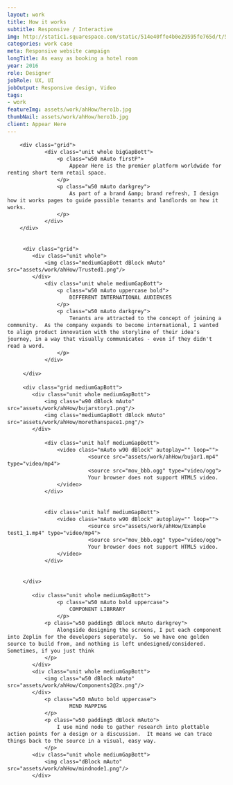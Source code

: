 ```yaml
---
layout: work
title: How it works
subtitle: Responsive / Interactive
img: http://static1.squarespace.com/static/514e40ffe4b0e29595fe765d/t/5647bbb0e4b072d19f90d5f1/1447541681826/?format=750w
categories: work case
meta: Responsive website campaign
longTitle: As easy as booking a hotel room 
year: 2016
role: Designer
jobRole: UX, UI 
jobOutput: Responsive design, Video
tags: 
- work
featureImg: assets/work/ahHow/hero1b.jpg
thumbNail: assets/work/ahHow/hero1b.jpg
client: Appear Here
---
```


<div class="wider">

		<div class="grid">
				<div class="unit whole bigGapBott">
					<p class="w50 mAuto firstP">
						Appear Here is the premier platform worldwide for renting short term retail space. 
					</p>
					<p class="w50 mAuto darkgrey">
						As part of a brand &amp; brand refresh, I design how it works pages to guide possible tenants and landlords on how it works.
					</p>						
				</div> 	
		</div>


		 <div class="grid"> 
		 	<div class="unit whole">
		 		<img class="mediumGapBott dBlock mAuto" src="assets/work/ahHow/Trusted1.png"/> 
		 	</div>
				<div class="unit whole mediumGapBott">
					<p class="w50 mAuto uppercase bold">
						DIFFERENT INTERNATIONAL AUDIENCES
					</p>
					<p class="w50 mAuto darkgrey">
						Tenants are attracted to the concept of joining a community.  As the company expands to become international, I wanted to align product innovation with the storyline of their idea's journey, in a way that visually communicates - even if they didn't read a word.
					</p>
				</div> 			 	

		 </div>

		 <div class="grid mediumGapBott">
		 	<div class="unit whole mediumGapBott">
		 		<img class="w90 dBlock mAuto" src="assets/work/ahHow/bujarstory1.png"/> 
		 		<img class="mediumGapBott dBlock mAuto" src="assets/work/ahHow/morethanspace1.png"/> 		 		
		 	</div>	

				<div class="unit half mediumGapBott">
					<video class="mAuto w90 dBlock" autoplay="" loop="">
							  <source src="assets/work/ahHow/bujar1.mp4" type="video/mp4">
							  <source src="mov_bbb.ogg" type="video/ogg">
							  Your browser does not support HTML5 video.
					</video>		
				</div>


				<div class="unit half mediumGapBott">
					<video class="mAuto w90 dBlock" autoplay="" loop="">
							  <source src="assets/work/ahHow/Example test1_1.mp4" type="video/mp4">
							  <source src="mov_bbb.ogg" type="video/ogg">
							  Your browser does not support HTML5 video.
					</video>		
				</div>


		 </div> 

		 	<div class="unit whole mediumGapBott">
					<p class="w50 mAuto bold uppercase">
						COMPONENT LIBRRARY
					</p>		 		
		 		<p class="w50 padding5 dBlock mAuto darkgrey">
		 			Alongside designing the screens, I put each component into Zeplin for the developers seperately.  So we have one golden source to build from, and nothing is left undesigned/considered.  Sometimes, if you just think 
		 		</p>
		 	</div>	
		 	<div class="unit whole mediumGapBott">
		 		<img class="w50 dBlock mAuto" src="assets/work/ahHow/Components2@2x.png"/> 
		 	</div>		 	
				<p class="w50 mAuto bold uppercase">
						MIND MAPPING	
				</p>	
		 		<p class="w50 padding5 dBlock mAuto">
		 			I use mind node to gather research into plottable action points for a design or a discussion.  It means we can trace things back to the source in a visual, easy way.
		 		</p>		 	
		 	<div class="unit whole mediumGapBott">
		 		<img class="dBlock mAuto" src="assets/work/ahHow/mindnode1.png"/> 
		 	</div>			 

		
		 
	
</div>




